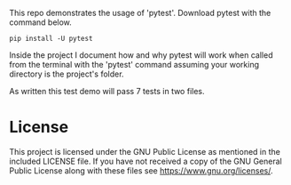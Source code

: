This repo demonstrates the usage of 'pytest'. Download pytest with the command below.   

`pip install -U pytest`  

Inside the project I document how and why pytest will work when called from the terminal with
the 'pytest' command assuming your working directory is the project's folder.  

As written this test demo will pass 7 tests in two files.

# License

This project is licensed under the GNU Public License as mentioned in the included LICENSE file.
If you have not received a copy of the GNU General Public License along with these files see https://www.gnu.org/licenses/.